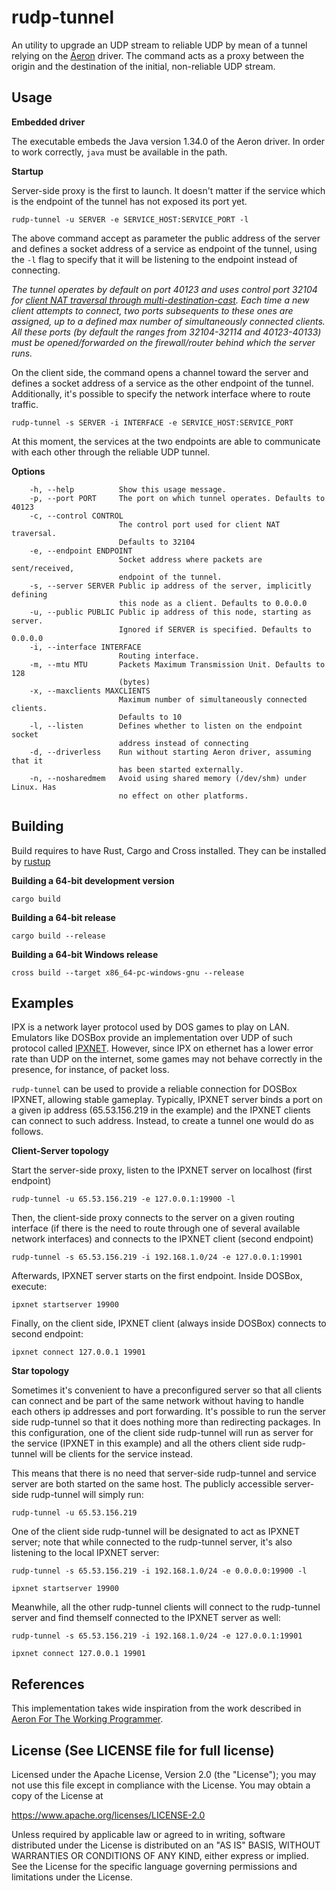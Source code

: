 rudp-tunnel
===========

An utility to upgrade an UDP stream to reliable UDP by mean of a tunnel relying on the [Aeron](https://github.com/real-logic/aeron) driver.
The command acts as a proxy between the origin and the destination of the initial, non-reliable UDP stream.

Usage
-----

**Embedded driver**

The executable embeds the Java version 1.34.0 of the Aeron driver. In order to work correctly, `java` must be available in the path.

**Startup**

Server-side proxy is the first to launch. It doesn't matter if the service which is the endpoint of the tunnel has not exposed its port yet.

    rudp-tunnel -u SERVER -e SERVICE_HOST:SERVICE_PORT -l

The above command accept as parameter the public address of the server and defines a socket address of a service 
as endpoint of the tunnel, using the `-l` flag to specify that it will be listening to the endpoint instead of connecting.

*The tunnel operates by default on port 40123 and uses control port 32104 for [client NAT traversal through multi-destination-cast](http://www.io7m.com/documents/aeron-guide/#weak_nat).
Each time a new client attempts to connect, two ports subsequents to these ones are assigned, up to a defined max number of simultaneously connected clients.
All these ports (by default the ranges from 32104-32114 and 40123-40133) must be opened/forwarded on the firewall/router behind which the server runs.*

On the client side, the command opens a channel toward the server and defines a socket address of a service 
as the other endpoint of the tunnel.
Additionally, it's possible to specify the network interface where to route traffic.

    rudp-tunnel -s SERVER -i INTERFACE -e SERVICE_HOST:SERVICE_PORT

At this moment, the services at the two endpoints are able to communicate with each other through the reliable UDP tunnel.


**Options**

        -h, --help          Show this usage message.
        -p, --port PORT     The port on which tunnel operates. Defaults to 40123
        -c, --control CONTROL
                            The control port used for client NAT traversal.
                            Defaults to 32104
        -e, --endpoint ENDPOINT
                            Socket address where packets are sent/received,
                            endpoint of the tunnel.
        -s, --server SERVER Public ip address of the server, implicitly defining
                            this node as a client. Defaults to 0.0.0.0
        -u, --public PUBLIC Public ip address of this node, starting as server.
                            Ignored if SERVER is specified. Defaults to 0.0.0.0
        -i, --interface INTERFACE
                            Routing interface.
        -m, --mtu MTU       Packets Maximum Transmission Unit. Defaults to 128
                            (bytes)
        -x, --maxclients MAXCLIENTS
                            Maximum number of simultaneously connected clients.
                            Defaults to 10
        -l, --listen        Defines whether to listen on the endpoint socket
                            address instead of connecting
        -d, --driverless    Run without starting Aeron driver, assuming that it
                            has been started externally.
        -n, --nosharedmem   Avoid using shared memory (/dev/shm) under Linux. Has
                            no effect on other platforms.


Building
--------

Build requires to have Rust, Cargo and Cross installed. They can be installed by [rustup](https://rustup.rs/)

**Building a 64-bit development version**

    cargo build

**Building a 64-bit release**

    cargo build --release

**Building a 64-bit Windows release**

    cross build --target x86_64-pc-windows-gnu --release


Examples
--------

IPX is a network layer protocol used by DOS games to play on LAN.
Emulators like DOSBox provide an implementation over UDP of such protocol called [IPXNET](https://www.dosbox.com/wiki/Connectivity#IPX_emulation). 
However, since IPX on ethernet has a lower error rate than UDP on the internet, 
some games may not behave correctly in the presence, for instance, of packet loss.

`rudp-tunnel` can be used to provide a reliable connection for DOSBox IPXNET, allowing stable gameplay.
Typically, IPXNET server binds a port on a given ip address (65.53.156.219 in the example) and 
the IPXNET clients can connect to such address.
Instead, to create a tunnel one would do as follows.

**Client-Server topology**

Start the server-side proxy, listen to the IPXNET server on localhost (first endpoint)

    rudp-tunnel -u 65.53.156.219 -e 127.0.0.1:19900 -l

Then, the client-side proxy connects to the server on a given routing interface (if there is the need to route through one of several available network interfaces) 
and connects to the IPXNET client (second endpoint)  
 
    rudp-tunnel -s 65.53.156.219 -i 192.168.1.0/24 -e 127.0.0.1:19901
 
Afterwards, IPXNET server starts on the first endpoint. Inside DOSBox, execute:

    ipxnet startserver 19900

Finally, on the client side, IPXNET client (always inside DOSBox) connects to second endpoint:

    ipxnet connect 127.0.0.1 19901

**Star topology**

Sometimes it's convenient to have a preconfigured server so that all clients can connect and be part of the same network without having to handle each others ip addresses and port forwarding.
It's possible to run the server side rudp-tunnel so that it does nothing more than redirecting packages. 
In this configuration, one of the client side rudp-tunnel will run as server for the service (IPXNET in this example) and all the others client side rudp-tunnel will be clients for the service instead.

This means that there is no need that server-side rudp-tunnel and service server are both started on the same host. The publicly accessible server-side rudp-tunnel will simply run:

    rudp-tunnel -u 65.53.156.219

One of the client side rudp-tunnel will be designated to act as IPXNET server; note that while connected to the rudp-tunnel server, it's also listening to the local IPXNET server:

    rudp-tunnel -s 65.53.156.219 -i 192.168.1.0/24 -e 0.0.0.0:19900 -l
    
    ipxnet startserver 19900

Meanwhile, all the other rudp-tunnel clients will connect to the rudp-tunnel server and find themself connected to the IPXNET server as well:

    rudp-tunnel -s 65.53.156.219 -i 192.168.1.0/24 -e 127.0.0.1:19901

    ipxnet connect 127.0.0.1 19901

References
----------

This implementation takes wide inspiration from the work described in [Aeron For The Working Programmer](http://www.io7m.com/documents/aeron-guide/).


License (See LICENSE file for full license)
-------------------------------------------

Licensed under the Apache License, Version 2.0 (the "License"); you may not use this file except in compliance with the License. You may obtain a copy of the License at

https://www.apache.org/licenses/LICENSE-2.0

Unless required by applicable law or agreed to in writing, software distributed under the License is distributed on an "AS IS" BASIS, WITHOUT WARRANTIES OR CONDITIONS OF ANY KIND, either express or implied. See the License for the specific language governing permissions and limitations under the License.